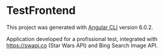 # TestFrontend

This project was generated with [Angular CLI](https://github.com/angular/angular-cli) version 6.0.2.

Application developed for a profissional test, integrated with https://swapi.co (Star Wars API) and Bing Search Image API.
